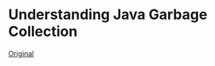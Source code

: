 # Understanding Java Garbage Collection
[Original](http://www.cubrid.org/blog/dev-platform/understanding-java-garbage-collection/)
